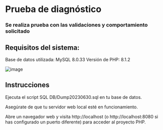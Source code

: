 # Prueba de diagnóstico
### Se realiza prueba con las validaciones y comportamiento solicitado

## Requisitos del sistema:
Base de datos utilizada: MySQL 8.0.33
Versión de PHP: 8.1.2

![image](https://github.com/JaimeGDH/desis/assets/13523127/54205a53-960b-465e-a985-b5f23976db1d)

## Instrucciones
Ejecuta el script SQL DB/Dump20230630.sql en tu base de datos.

Asegúrate de que tu servidor web local esté en funcionamiento.

Abre un navegador web y visita http://localhost (o http://localhost:8080 si has configurado un puerto diferente) para acceder al proyecto PHP.


